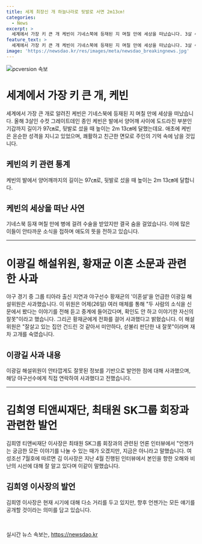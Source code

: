 ```yaml
---
title: 세계 최장신 개 하늘나라로 뒷발로 서면 2m13㎝!
categories:
  - News
excerpt: >
  세계에서 가장 키 큰 개 케빈이 기네스북에 등재된 지 며칠 만에 세상을 떠났습니다. 3살 수컷 그레이트데인 종인 케빈은 발에서 양어깨 사이에 도드라진 부분인 기갑까지 길이가 97㎝, 뒷발로 섰을 때 높이는 2m 13㎝에 달하며, 세계 최장신 개로 등재된 이후 숨을 걸었습니다. 미국 아이오와주에 거주하는 주인은 케빈의 온순하고 쾌활한 성격을 회상하며 안타까움을 표했습니다. 이광길 해설위원은 야구 중계에서 황재균 이혼설을 언급한 후 사과했고, 최태원 SK그룹 회장의 동거인 김희영 티앤씨재단 이사장은 언론 인터뷰에서 언젠가는 모든 얘기를 나눌 것을 말했습니다.
feature_text: >
  세계에서 가장 키 큰 개 케빈이 기네스북에 등재된 지 며칠 만에 세상을 떠났습니다. 3살 수컷 그레이트데인 종인 케빈은 발에서 양어깨 사이에 도드라진 부분인 기갑까지 길이가 97㎝, 뒷발로 섰을 때 높이는 2m 13㎝에 달하며, 세계 최장신 개로 등재된 이후 숨을 걸었습니다. 미국 아이오와주에 거주하는 주인은 케빈의 온순하고 쾌활한 성격을 회상하며 안타까움을 표했습니다. 이광길 해설위원은 야구 중계에서 황재균 이혼설을 언급한 후 사과했고, 최태원 SK그룹 회장의 동거인 김희영 티앤씨재단 이사장은 언론 인터뷰에서 언젠가는 모든 얘기를 나눌 것을 말했습니다.
image: 'https://newsdao.kr/res/images/meta/newsdao_breakingnews.jpg'
---
```


<p><img src="https://newsdao.kr/res/images/meta/newsdao_breakingnews.jpg" alt="pcversion 속보" /></p>

<h1>세계에서 가장 키 큰 개, 케빈</h1>

<p data-ke-size="size16">세계에서 가장 큰 개로 알려진 케빈은 기네스북에 등재된 지 며칠 만에 세상을 떠났습니다. 올해 3살인 수컷 그레이트데인 종인 케빈은 발에서 양어깨 사이에 도드라진 부분인 기갑까지 길이가 97㎝로, 뒷발로 섰을 때 높이는 2m 13㎝에 달했는데요. 애초에 케빈은 온순한 성격을 지니고 있었으며, 쾌활하고 친근한 면모로 주인의 기억 속에 남을 것입니다.</p>

<h2>케빈의 키 관련 통계</h2>

<p data-ke-size="size16">케빈의 발에서 양어깨까지의 길이는 97㎝로, 뒷발로 섰을 때 높이는 2m 13㎝에 달합니다.</p>

<h2>케빈의 세상을 떠난 사연</h2>

<p data-ke-size="size16">기네스북 등재 며칠 만에 병에 걸려 수술을 받았지만 결국 숨을 걸었습니다. 이에 많은 이들이 안타까운 소식을 접하며 애도의 뜻을 전하고 있습니다.</p>

<hr>

<h1>이광길 해설위원, 황재균 이혼 소문과 관련한 사과</h1>

<p data-ke-size="size16">야구 경기 중 그룹 티아라 출신 지연과 야구선수 황재균의 '이혼설'을 언급한 이광길 해설위원은 사과했습니다. 이 위원은 어제(26일) 여러 매체를 통해 "두 사람의 소식을 신문에서 봤다는 이야기를 전해 듣고 중계에 들어갔다며, 확인도 안 하고 이야기한 자신의 잘못"이라고 했습니다. 그리곤 황재균에게 전화를 걸어 사과했다고 밝혔습니다. 이 해설위원은 "잘살고 있는 집안 건드린 것 같아서 미안하다, 섣불리 판단한 내 잘못"이라며 재차 고개를 숙였습니다.</p>

<h2>이광길 사과 내용</h2>

<p data-ke-size="size16">이광길 해설위원이 안타깝게도 잘못된 정보를 기반으로 발언한 점에 대해 사과했으며, 해당 야구선수에게 직접 연락하여 사과했다고 전했습니다.</p>

<hr>

<h1>김희영 티앤씨재단, 최태원 SK그룹 회장과 관련한 발언</h1>

<p data-ke-size="size16">김희영 티앤씨재단 이사장은 최태원 SK그룹 회장과의 관련된 언론 인터뷰에서 "언젠가는 궁금한 모든 이야기를 나눌 수 있는 때가 오겠지만, 지금은 아니라고 말했습니다. 여성조선 7월호에 따르면 김 이사장은 지난 4월 진행된 인터뷰에서 본인을 향한 오해와 비난의 시선에 대해 잘 알고 있다며 이같이 말했습니다.</p>

<h2>김희영 이사장의 발언</h2>

<p data-ke-size="size16">김희영 이사장은 현재 시기에 대해 다소 거리를 두고 있지만, 향후 언젠가는 모든 얘기를 공개할 것이라는 의미를 담고 있습니다.</p>

<p data-ke-size="size16">&nbsp;</p>
실시간 뉴스 속보는, <a href="https://newsdao.kr" rel="dofollow">https://newsdao.kr</a>


